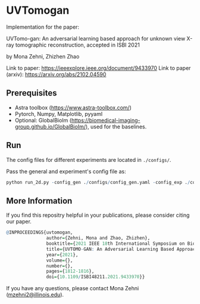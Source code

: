 # UVTomogan

Implementation for the paper: 

UVTomo-gan: An adversarial learning based approach for unknown view X-ray tomographic reconstruction, accepted in ISBI 2021

by Mona Zehni, Zhizhen Zhao

Link to paper: https://ieeexplore.ieee.org/document/9433970
Link to paper (arxiv): https://arxiv.org/abs/2102.04590

## Prerequisites
- Astra toolbox (https://www.astra-toolbox.com/)
- Pytorch, Numpy, Matplotlib, pyyaml
- Optional: GlobalBioIm (https://biomedical-imaging-group.github.io/GlobalBioIm/), used for the baselines.

## Run
The config files for different experiments are located in ```./configs/```.

Pass the general and experiment's config file as:

```r
python run_2d.py -config_gen ./configs/config_gen.yaml -config_exp ./configs/config_phantom_known_clean.yaml
``` 

## More Information
If you find this repositry helpful in your publications, please consider citing our paper.
```r
@INPROCEEDINGS{uvtomogan,  
               author={Zehni, Mona and Zhao, Zhizhen},  
               booktitle={2021 IEEE 18th International Symposium on Biomedical Imaging (ISBI)},   
               title={UVTOMO-GAN: An Adversarial Learning Based Approach For Unknown View X-Ray Tomographic Reconstruction},   
               year={2021},  
               volume={},  
               number={},  
               pages={1812-1816},  
               doi={10.1109/ISBI48211.2021.9433970}}
```
If you have any questions, please contact Mona Zehni (mzehni2@illinois.edu).
